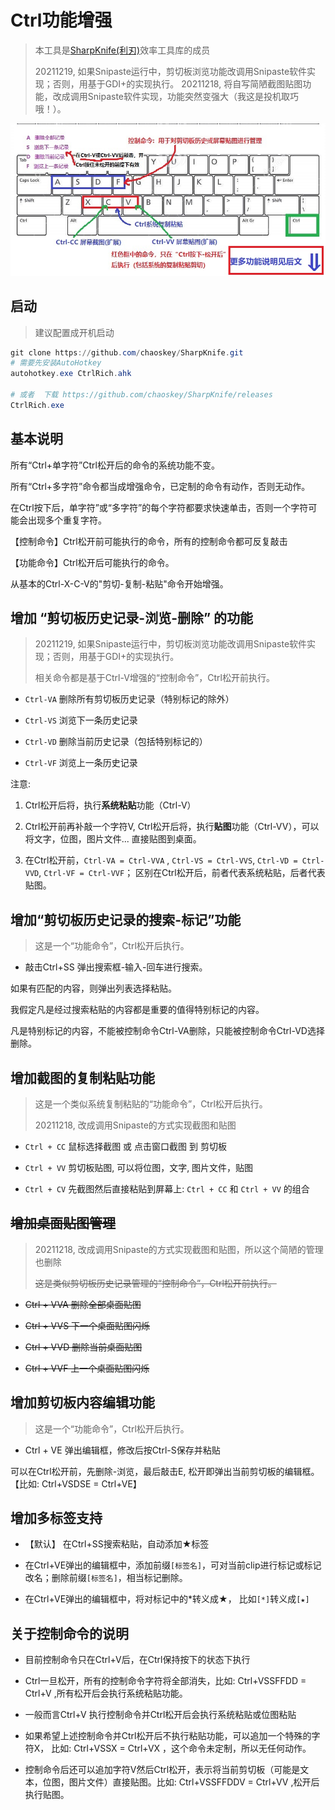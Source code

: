 # Ctrl功能增强

> 本工具是[SharpKnife(利刃)](../README.md)效率工具库的成员
>
> 20211219, 如果Snipaste运行中，剪切板浏览功能改调用Snipaste软件实现；否则，用基于GDI+的实现执行。
> 20211218, 将自写简陋截图贴图功能，改成调用Snipaste软件实现，功能突然变强大（我这是投机取巧哦！）。

![](../images/CtrlRich.jpg)


## 启动

> 建议配置成开机启动

```powershell
git clone https://github.com/chaoskey/SharpKnife.git
# 需要先安装AutoHotkey
autohotkey.exe CtrlRich.ahk

# 或者  下载 https://github.com/chaoskey/SharpKnife/releases
CtrlRich.exe
```

## 基本说明

所有“Ctrl+单字符”Ctrl松开后的命令的系统功能不变。

所有“Ctrl+多字符”命令都当成增强命令，已定制的命令有动作，否则无动作。

在Ctrl按下后，单字符”或“多字符”的每个字符都要求快速单击，否则一个字符可能会出现多个重复字符。

【控制命令】Ctrl松开前可能执行的命令，所有的控制命令都可反复敲击

【功能命令】Ctrl松开后可能执行的命令。

从基本的Ctrl-X-C-V的"剪切-复制-粘贴"命令开始增强。

## 增加 “剪切板历史记录-浏览-删除” 的功能

> 20211219, 如果Snipaste运行中，剪切板浏览功能改调用Snipaste软件实现；否则，用基于GDI+的实现执行。
>
> 相关命令都是基于Ctrl-V增强的“控制命令”，Ctrl松开前执行。

- `Ctrl-VA` 删除所有剪切板历史记录（特别标记的除外）

- `Ctrl-VS` 浏览下一条历史记录

- `Ctrl-VD` 删除当前历史记录（包括特别标记的）

- `Ctrl-VF` 浏览上一条历史记录

注意: 

1. Ctrl松开后将，执行**系统粘贴**功能（Ctrl-V）

2. Ctrl松开前再补敲一个字符V, Ctrl松开后将，执行**贴图**功能（Ctrl-VV），可以将文字，位图，图片文件... 直接贴图到桌面。

3. 在Ctrl松开前，`Ctrl-VA = Ctrl-VVA` , `Ctrl-VS = Ctrl-VVS`, `Ctrl-VD = Ctrl-VVD`, `Ctrl-VF = Ctrl-VVF`；  区别在Ctrl松开后，前者代表系统粘贴，后者代表贴图。 

## 增加“剪切板历史记录的搜索-标记”功能

> 这是一个“功能命令”，Ctrl松开后执行。

- 敲击Ctrl+SS 弹出搜索框-输入-回车进行搜索。

如果有匹配的内容，则弹出列表选择粘贴。

我假定凡是经过搜索粘贴的内容都是重要的值得特别标记的内容。

凡是特别标记的内容，不能被控制命令Ctrl-VA删除，只能被控制命令Ctrl-VD选择删除。

## 增加截图的复制粘贴功能  

> 这是一个类似系统复制粘贴的“功能命令”，Ctrl松开后执行。
>
> 20211218, 改成调用Snipaste的方式实现截图和贴图

- `Ctrl + CC`  鼠标选择截图 或 点击窗口截图  到 剪切板

- `Ctrl + VV`  剪切板贴图, 可以将位图，文字, 图片文件，贴图

- `Ctrl + CV`  先截图然后直接粘贴到屏幕上: `Ctrl + CC` 和 `Ctrl + VV` 的组合

## ~~增加桌面贴图管理~~

> 20211218, 改成调用Snipaste的方式实现截图和贴图，所以这个简陋的管理也删除
>
> ~~这是类似剪切板历史记录管理的“控制命令”，Ctrl松开前执行。~~

- ~~Ctrl + VVA 删除全部桌面贴图~~

- ~~Ctrl + VVS 下一个桌面贴图闪烁~~

- ~~Ctrl + VVD 删除当前桌面贴图~~

- ~~Ctrl + VVF 上一个桌面贴图闪烁~~

## 增加剪切板内容编辑功能

> 这是一个“功能命令”，Ctrl松开后执行。

- Ctrl + VE 弹出编辑框，修改后按Ctrl-S保存并粘贴

可以在Ctrl松开前，先删除-浏览，最后敲击E, 松开即弹出当前剪切板的编辑框。 【比如: Ctrl+VSDSE = Ctrl+VE】

## 增加多标签支持

- 【默认】 在Ctrl+SS搜索粘贴，自动添加★标签

- 在Ctrl+VE弹出的编辑框中，添加前缀`[标签名]`，可对当前clip进行标记或标记改名；删除前缀`[标签名]`，相当标记删除。

- 在Ctrl+VE弹出的编辑框中，将对标记中的*转义成★， 比如`[*]`转义成`[★]`

## 关于控制命令的说明

- 目前控制命令只在Ctrl+V后，在Ctrl保持按下的状态下执行

- Ctrl一旦松开，所有的控制命令字符将全部消失，比如:   Ctrl+VSSFFDD = Ctrl+V ,所有松开后会执行系统粘贴功能。

- 一般而言Ctrl+V 执行控制命令并Ctrl松开后会执行系统粘贴或位图粘贴

- 如果希望上述控制命令并Ctrl松开后不执行粘贴功能，可以追加一个特殊的字符X， 比如: Ctrl+VSSX = Ctrl+VX ，这个命令未定制，所以无任何动作。

- 控制命令后还可以追加字符V然后Ctrl松开，表示将当前剪切板（可能是文本，位图，图片文件）直接贴图。比如:   Ctrl+VSSFFDDV = Ctrl+VV ,松开后执行贴图。

